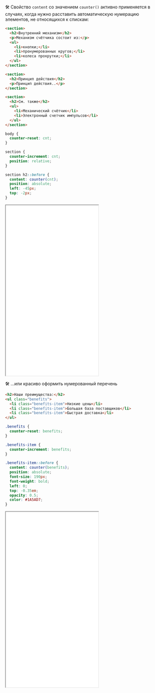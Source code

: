 🛠 Свойство `content` со значением `counter()` активно применяется в случаях, когда нужно расставить автоматическую нумерацию элементов, не относящихся к спискам:

```html
<section>
  <h2>Внутренний механизм</h2>
  <p>Механизм счётчика состоит из:</p>
  <ul>
    <li>кнопки;</li>
    <li>пронумерованных кругов;</li>
    <li>колеса прокрутки;</li>
  </ul>
</section>

<section>
  <h2>Принцип действия</h2>
  <p>Принцип действия..</p>
</section>

<section>
  <h2>См. также</h2>
  <ul>
    <li>Механический счётчик</li>
    <li>Электронный счетчик импульсов</li>
  </ul>
</section>
```

```css
body {
  counter-reset: cnt;
}

section {
  counter-increment: cnt;
  position: relative;
}

section h2::before {
  content: counter(cnt);
  position: absolute;
  left: -45px;
  top: -2px;
}
```

<iframe title="Кастомный счётчик" src="../demos/counter/" height="550" sandbox></iframe>

🛠 ...или красиво оформить нумерованный перечень

```html
<h2>Наши преимущества:</h2>
<ul class="benefits">
  <li class="benefits-item">Низкие цены</li>
  <li class="benefits-item">Большая база поставщиков</li>
  <li class="benefits-item">Быстрая доставка</li>
</ul>
```

```css
.benefits {
  counter-reset: benefits;
}

.benefits-item {
  counter-increment: benefits;
}

.benefits-item::before {
  content: counter(benefits);
  position: absolute;
  font-size: 190px;
  font-weight: bold;
  left: 0;
  top: -0.35em;
  opacity: 0.5;
  color: #1A5AD7;
}
```

<iframe title="Нумерованный перечень" src="../demos/list/" height="566" sandbox></iframe>
